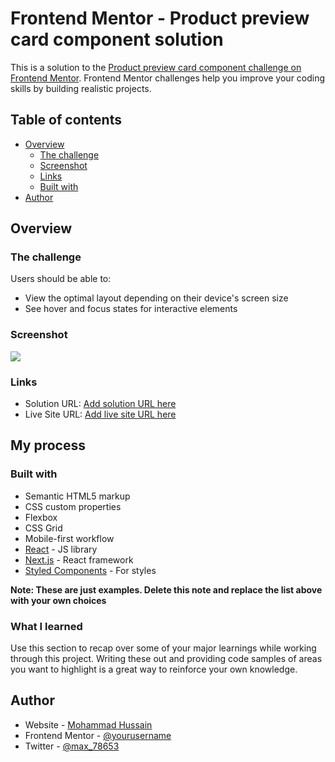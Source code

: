# Frontend Mentor - Product preview card component solution

This is a solution to the [Product preview card component challenge on Frontend Mentor](https://www.frontendmentor.io/challenges/product-preview-card-component-GO7UmttRfa). Frontend Mentor challenges help you improve your coding skills by building realistic projects. 

## Table of contents

- [Overview](#overview)
  - [The challenge](#the-challenge)
  - [Screenshot](#screenshot)
  - [Links](#links)
  - [Built with](#built-with)
- [Author](#author)




## Overview

### The challenge

Users should be able to:

- View the optimal layout depending on their device's screen size
- See hover and focus states for interactive elements

### Screenshot

![](.Screenshot(11).jpg)



### Links

- Solution URL: [Add solution URL here](https://github.com/MAX-786/product-preview-card-component-main.git)
- Live Site URL: [Add live site URL here](https://max-786.github.io/product-preview-card-component-main/)

## My process

### Built with

- Semantic HTML5 markup
- CSS custom properties
- Flexbox
- CSS Grid
- Mobile-first workflow
- [React](https://reactjs.org/) - JS library
- [Next.js](https://nextjs.org/) - React framework
- [Styled Components](https://styled-components.com/) - For styles

**Note: These are just examples. Delete this note and replace the list above with your own choices**

### What I learned

Use this section to recap over some of your major learnings while working through this project. Writing these out and providing code samples of areas you want to highlight is a great way to reinforce your own knowledge.


## Author

- Website - [Mohammad Hussain](https://www.linkedin.com/in/mohammad-hussain-8664a022a/)
- Frontend Mentor - [@yourusername](https://www.frontendmentor.io/profile/yourusername)
- Twitter - [@max_78653](https://twitter.com/max_78653)



